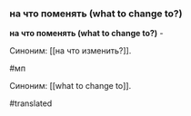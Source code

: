 ### на что поменять (what to change to?)

**на что поменять (what to change to?)** -

Синоним: [[на что изменить?]].

#мп

Синоним: [[what to change to]].

#translated

